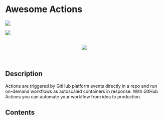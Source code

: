 # Awesome Actions

![](https://github.com/pasientskyhosting/github-actions/workflows/Release/badge.svg)

![](https://github.com/pasientskyhosting/github-actions/workflows/Linters/badge.svg)

<p align="center">
  <br>
    <img src="https://image.ibb.co/cZ1q5f/awesome-actions.jpg" />
  <br>
  <br>
  <br>
</p>

## Description

Actions are triggered by GitHub platform events directly in a repo and run on-demand workflows as autoscaled containers in response. With GitHub Actions you can automate your workflow from idea to production.

## Contents

